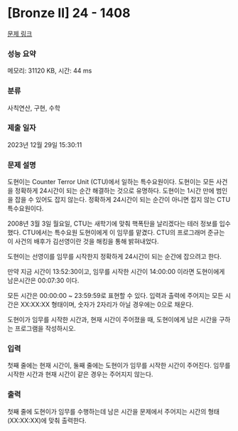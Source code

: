 # [Bronze II] 24 - 1408 

[문제 링크](https://www.acmicpc.net/problem/1408) 

### 성능 요약

메모리: 31120 KB, 시간: 44 ms

### 분류

사칙연산, 구현, 수학

### 제출 일자

2023년 12월 29일 15:30:11

### 문제 설명

<p>도현이는 Counter Terror Unit (CTU)에서 일하는 특수요원이다. 도현이는 모든 사건을 정확하게 24시간이 되는 순간 해결하는 것으로 유명하다. 도현이는 1시간 만에 범인을 잡을 수 있어도 잡지 않는다. 정확하게 24시간이 되는 순간이 아니면 잡지 않는 CTU 특수요원이다.</p>

<p>2008년 3월 3일 월요일, CTU는 새학기에 맞춰 핵폭탄을 날리겠다는 테러 정보를 입수했다. CTU에서는 특수요원 도현이에게 이 임무를 맡겼다. CTU의 프로그래머 준규는 이 사건의 배후가 김선영이란 것을 해킹을 통해 밝혀내었다.</p>

<p>도현이는 선영이를 임무를 시작한지 정확하게 24시간이 되는 순간에 잡으려고 한다.</p>

<p>만약 지금 시간이 13:52:30이고, 임무를 시작한 시간이 14:00:00 이라면 도현이에게 남은시간은 00:07:30 이다.</p>

<p>모든 시간은 00:00:00 ~ 23:59:59로 표현할 수 있다. 입력과 출력에 주어지는 모든 시간은 XX:XX:XX 형태이며, 숫자가 2자리가 아닐 경우에는 0으로 채운다.</p>

<p>도현이가 임무를 시작한 시간과, 현재 시간이 주어졌을 때, 도현이에게 남은 시간을 구하는 프로그램을 작성하시오.</p>

### 입력 

 <p>첫째 줄에는 현재 시간이, 둘째 줄에는 도현이가 임무를 시작한 시간이 주어진다. 임무를 시작한 시간과 현재 시간이 같은 경우는 주어지지 않는다.</p>

### 출력 

 <p>첫째 줄에 도현이가 임무를 수행하는데 남은 시간을 문제에서 주어지는 시간의 형태 (XX:XX:XX)에 맞춰 출력한다.</p>

